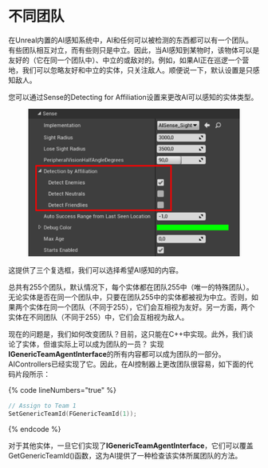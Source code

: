 # 不同团队

在Unreal内置的AI感知系统中，AI和任何可以被检测的东西都可以有一个团队。有些团队相互对立，而有些则只是中立。因此，当AI感知到某物时，该物体可以是友好的（它在同一个团队中）、中立的或敌对的。例如，如果AI正在巡逻一个营地，我们可以忽略友好和中立的实体，只关注敌人。顺便说一下，默认设置是只感知敌人。&#x20;

您可以通过Sense的Detecting for Affiliation设置来更改AI可以感知的实体类型。

<figure><img src="../../../.gitbook/assets/image (5).png" alt=""><figcaption></figcaption></figure>

这提供了三个复选框，我们可以选择希望AI感知的内容。&#x20;

总共有255个团队，默认情况下，每个实体都在团队255中（唯一的特殊团队）。无论实体是否在同一个团队中，只要在团队255中的实体都被视为中立。否则，如果两个实体在同一个团队（不同于255），它们会互相视为友好。另一方面，两个实体在不同团队（不同于255）中，它们会互相视为敌人。&#x20;

现在的问题是，我们如何改变团队？目前，这只能在C++中实现。此外，我们谈论了实体，但谁实际上可以成为团队的一员？ 实现**IGenericTeamAgentInterface**的所有内容都可以成为团队的一部分。 AIControllers已经实现了它。因此，在AI控制器上更改团队很容易，如下面的代码片段所示：&#x20;

{% code lineNumbers="true" %}
```cpp
// Assign to Team 1
SetGenericTeamId(FGenericTeamId(1));
```
{% endcode %}

对于其他实体，一旦它们实现了**IGenericTeamAgentInterface**，它们可以覆盖GetGenericTeamId()函数，这为AI提供了一种检查该实体所属团队的方法。
